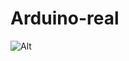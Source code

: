 # Arduino-real 
![Alt](https://repobeats.axiom.co/api/embed/43512c02d07142b4308b9aba6f8577e6a36afff7.svg "Repobeats analytics image")
